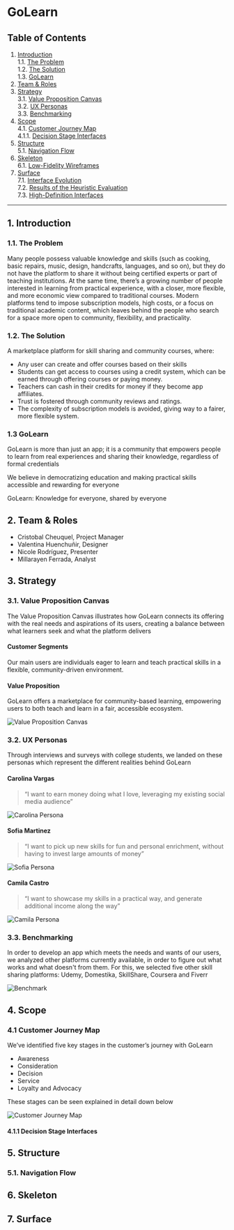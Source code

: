 # GoLearn
## Table of Contents
1. [Introduction](#1-introduction)  
   1.1. [The Problem](#11-the-problem)  
   1.2. [The Solution](#12-the-solution)   
   1.3. [GoLearn](#13-golearn)
2. [Team & Roles](#3-team--roles)
3. [Strategy](#4-strategy)  
   3.1. [Value Proposition Canvas](#31-value-proposition-canvas)  
   3.2. [UX Personas](#32-ux-personas)  
   3.3. [Benchmarking](#33-benchmarking)
4. [Scope](#scope)  
   4.1. [Customer Journey Map](#41-customer-journey-map)  
   4.1.1. [Decision Stage Interfaces](#411-decision-stage-interfaces)
5. [Structure](#5-structure)  
   5.1. [Navigation Flow](#51-navigation-flow)
6. [Skeleton](#6-skeleton)  
   6.1. [Low-Fidelity Wireframes](#61-low-fidelity-wireframes)
7. [Surface](#7-surface)  
   7.1. [Interface Evolution](#71-interface-evolution)  
   7.2. [Results of the Heuristic Evaluation](#72-results-of-the-heuristic-evaluation)  
   7.3. [High-Definition Interfaces](#73-high-definition-interfaces)

---

## 1. Introduction

### 1.1. The Problem
Many people possess valuable knowledge and skills (such as cooking, basic repairs, music, design, handcrafts, languages, and so on), but they do not have the platform to share it without being certified experts or part of teaching institutions.
At the same time, there’s a growing number of people interested in learning from practical experience, with a closer, more flexible, and more economic view compared to traditional courses.
Modern platforms tend to impose subscription models, high costs, or a focus on traditional academic content, which leaves behind the people who search for a space more open to community, flexibility, and practicality.

### 1.2. The Solution
A marketplace platform for skill sharing and community courses, where:
- Any user can create and offer courses based on their skills
- Students can get access to courses using a credit system, which can be earned through offering courses or paying money.
- Teachers can cash in their credits for money if they become app affiliates.
- Trust is fostered through community reviews and ratings.
- The complexity of subscription models is avoided, giving way to a fairer, more flexible system.

### 1.3 GoLearn

GoLearn is more than just an app; it is a community that empowers people to learn from real experiences and sharing their knowledge, regardless of formal credentials

We believe in democratizing education and making practical skills accessible and rewarding for everyone 

GoLearn: Knowledge for everyone, shared by everyone

## 2. Team & Roles

- Cristobal Cheuquel, Project Manager
- Valentina Huenchuñir, Designer
- Nicole Rodríguez, Presenter
- Millarayen Ferrada, Analyst

## 3. Strategy

### 3.1. Value Proposition Canvas

The Value Proposition Canvas illustrates how GoLearn connects its offering with the real needs and aspirations of its users, creating a balance between what learners seek and what the platform delivers

#### Customer Segments

Our main users are individuals eager to learn and teach practical skills in a flexible, community-driven environment.

#### Value Proposition

GoLearn offers a marketplace for community-based learning, empowering users to both teach and learn in a fair, accessible ecosystem.

![Value Proposition Canvas](assets/value-proposition-canvas-GoLearn.png)

### 3.2. UX Personas

Through interviews and surveys with college students, we landed on these personas which represent the different realities behind GoLearn

#### Carolina Vargas
> “I want to earn money doing what I love, leveraging my existing social media audience”

![Carolina Persona](assets/persona-carolina-GoLearn.png)

#### Sofia Martinez
> “I want to pick up new skills for fun and personal enrichment, without having to invest large amounts of money”

![Sofia Persona](assets/persona-sofia-GoLearn.png)

#### Camila Castro
> “I want to showcase my skills in a practical way, and generate additional income along the way”

![Camila Persona](assets/persona-camila-GoLearn.png)

### 3.3. Benchmarking

In order to develop an app which meets the needs and wants of our users, we analyzed other platforms currently available, in order to figure out what works and what doesn't from them.
For this, we selected five other skill sharing platforms: Udemy, Domestika, SkillShare, Coursera and Fiverr

![Benchmark](assets/benchmark-GoLearn.png)

## 4. Scope

### 4.1 Customer Journey Map

We’ve identified five key stages in the customer’s journey with GoLearn

- Awareness
- Consideration
- Decision
- Service
- Loyalty and Advocacy

These stages can be seen explained in detail down below

![Customer Journey Map](assets/journey-map-GoLearn.png)

#### 4.1.1 Decision Stage Interfaces

## 5. Structure

### 5.1. Navigation Flow

## 6. Skeleton

## 7. Surface